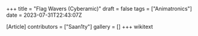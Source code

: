 +++
title = "Flag Wavers (Cyberamic)"
draft = false
tags = ["Animatronics"]
date = 2023-07-31T22:43:07Z

[Article]
contributors = ["Saan1ty"]
gallery = []
+++
wikitext